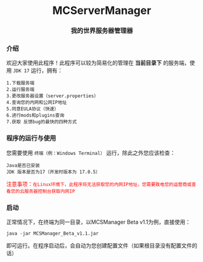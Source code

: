 <h1 align=center>MCServerManager</h1>
<h3 align=center>我的世界服务器管理器</h3>

### 介绍
欢迎大家使用此程序！此程序可以较为简易化的管理在 **当前目录下** 的服务端，使用 ```JDK 17``` 运行，拥有：
```
1.下载服务端
2.运行服务端
3.更改服务器设置（server.properties）
4.查询您的内网和公网IP地址
5.同意EULA协议（快速）
6.进行mods和plugins查询
7.获取 反馈bug的最快的四种方式
```

### 程序的运行与使用
您需要使用 ```终端（例：Windows Terminal）``` 运行，除此之外您应该检查：
```
Java是否已安装
JDK 版本是否为17（开发时版本为 17.0.5）
```
<a style="color: red;">注意事项：```在Linux环境下，此程序将无法获取您的内网IP地址，您需要致电您的运营商或查看您的云服务器控制台获取内网IP```</a>

### 启动
正常情况下，在终端为同一目录，以MCSManager Beta v1.1为例，直接使用：
```
java -jar MCSManager_Beta_v1.1.jar
```
即可运行。在程序启动后，会自动为您创建配置文件（如果根目录没有配置文件的话）